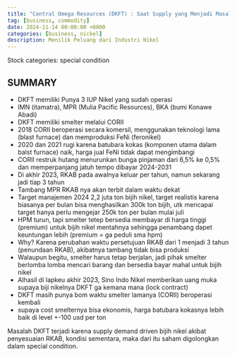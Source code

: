 ```yaml
---
title: "Central Omega Resources (DKFT) : Saat Supply yang Menjadi Masalah"
tag: [business, commodity]
date: 2024-11-14 00:00:00 +0800
categories: [business, nickel]
description: Menilik Peluang dari Industri Nikel
---
```

Stock categories: special condition
## SUMMARY

- DKFT memiliki Punya 3 IUP Nikel yang sudah operasi
- IMN (itamatra), MPR (Mulia Pacific Resources), BKA (bumi Konawe Abadi)
- DKFT memiliki smelter melalui CORII
- 2018 CORII beroperasi secara komersil, menggunakan teknologi lama (blast furnace) dan memproduksi FeNi (feronikel)
- 2020 dan 2021 rugi karena batubara kokas (komponen utama dalam balst furnace) naik, harga jual FeNi tidak dapat mengimbangi
- CORII restruk hutang menurunkan bunga pinjaman dari 6,5% ke 0,5% dan memperpanjang jatuh tempo dibayar 2024-2031
- Di akhir 2023, RKAB pada awalnya keluar per tahun, namun sekarang jadi tiap 3 tahun
- Tambang MPR RKAB nya akan terbit dalam waktu dekat
- Target manajemen 2024 2,2 juta ton bijih nikel, target realistis karena biasanya per bulan bisa menghasilkan 300k ton bijih, utk mencapai target hanya perlu mengejar 250k ton per bulan mulai juli
- HPM turun, tapi smelter tetep bersedia membayar di harga tinggi (premium) untuk bijih nikel mentahnya sehingga penambang dapet keuntungan lebih (premium = ga peduli sma hpm)
- Why? Karena perubahan waktu persetujuan RKAB dari 1 menjadi 3 tahun (penundaan RKAB), akibatnya tambang tidak bisa produksi
- Walaupun begitu, smelter harus tetap berjalan, jadi pihak smelter berlomba lomba mencari barang dan bersedia bayar mahal untuk bijih nikel
- Alhasil di lapkeu akhir 2023, Sino Indo Nikel memberikan uang muka supaya biji nikelnya DKFT ga kemana mana (lock contract)
- DKFT masih punya bom waktu smelter lamanya (CORII) beroperasi kembali
- supaya cost smelternya bisa ekonomis, harga batubara kokasnya lebih baik di level +-100 usd per ton

Masalah DKFT terjadi karena supply demand driven bijih nikel akibat penyesuaian RKAB, kondisi sementara, maka dari itu saham digolongkan dalam special condition.
